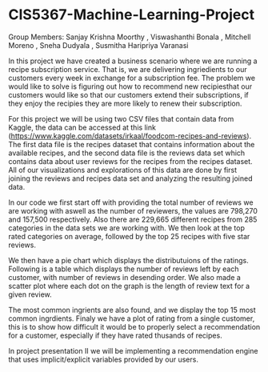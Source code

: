 # CIS5367-Machine-Learning-Project

 Group Members: Sanjay Krishna Moorthy , Viswashanthi Bonala , Mitchell Moreno , Sneha Dudyala , Susmitha Haripriya Varanasi
 
In this project we have created a business scenario where we are running a recipe subscription service. That is, we are delivering ingriedients to our customers every week in exchange for a subscription fee. The problem we would like to solve is figuring out how to recommend new recipiesthat our customers would like so that our customers extend their subscriptions, if they enjoy the recipies they are more likely to renew their subscription.

For this project we will be using two CSV files that contain data from Kaggle, the data can be accessed at this link (https://www.kaggle.com/datasets/irkaal/foodcom-recipes-and-reviews). The first data file is the recipes dataset that contains information about the available recipes, and the second data file is the  reviews data set which contains data about user reviews for the recipes from the recipes dataset. All of our visualizations and explorations of this data are done by first joining the reviews and recipes data set and analyzing the resulting joined data.

In our code we first start off with providing the total number of reviews we are working with aswell as the number of reviewers, the values are 798,270 and 157,500 respectively. Also there are 229,665 different recipes from 285 categories in the data sets we are working with. We then look at the top rated categories on average, followed by the top 25 recipes with five star reviews.

We then have a pie chart which displays the distributuions of the ratings. Following is a table which displays the number of reviews left by each customer, with number of reviews in desending order. We also made a scatter plot where each dot on the graph is the length of review text for a given review. 

The most common ingrients are also found, and we display the top 15 most common ingrdients. Finaly we have a plot of rating from a single customer, this is to show how difficult it would be to properly select a recommendation for a customer, especially if they have rated thusands of recipes.

In project presentation II we will be implementing a recommendation engine that uses implicit/explicit variables provided by our users.

